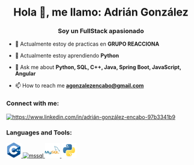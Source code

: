<h1 align="center">Hola 👋, me llamo: Adrián González</h1>
<h3 align="center">Soy un FullStack apasionado</h3>

- 🔭 Actualmente estoy de practicas en **GRUPO REACCIONA**

- 🌱 Actualmente estoy aprendiendo **Python**

- 💬 Ask me about **Python, SQL, C++, Java, Spring Boot, JavaScript, Angular**

- 📫 How to reach me **agonzalezencabo@gmail.com**

<h3 align="left">Connect with me:</h3>
<p align="left">
<a href="https://www.linkedin.com/in/adrián-gonzález-encabo-97b3341b9" target="blank"><img align="center" src="https://raw.githubusercontent.com/rahuldkjain/github-profile-readme-generator/master/src/images/icons/Social/linked-in-alt.svg" alt="https://www.linkedin.com/in/adrián-gonzález-encabo-97b3341b9" height="30" width="40" /></a>
</p>

<h3 align="left">Languages and Tools:</h3>
<p align="left"> <a href="https://www.w3schools.com/cpp/" target="_blank" rel="noreferrer"> <img src="https://raw.githubusercontent.com/devicons/devicon/master/icons/cplusplus/cplusplus-original.svg" alt="cplusplus" width="40" height="40"/> </a> <a href="https://www.microsoft.com/en-us/sql-server" target="_blank" rel="noreferrer"> <img src="https://www.svgrepo.com/show/303229/microsoft-sql-server-logo.svg" alt="mssql" width="40" height="40"/> </a> <a href="https://www.mysql.com/" target="_blank" rel="noreferrer"> <img src="https://raw.githubusercontent.com/devicons/devicon/master/icons/mysql/mysql-original-wordmark.svg" alt="mysql" width="40" height="40"/> </a> <a href="https://www.python.org" target="_blank" rel="noreferrer"> <img src="https://raw.githubusercontent.com/devicons/devicon/master/icons/python/python-original.svg" alt="python" width="40" height="40"/> </a> </p>

